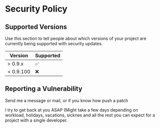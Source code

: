 # Security Policy

## Supported Versions

Use this section to tell people about which versions of your project are
currently being supported with security updates.

| Version | Supported          |
| ------- | ------------------ |
| > 0.9.x   | :white_check_mark: |
| < 0.9.100   | :x:                |

## Reporting a Vulnerability
Send me a message or mail, or if you know how push a patch

I try to get back at you ASAP (Might take a few days depending on workload, holidays, vacations, sicknes and all the rest you can expect for a project with a single developer.
